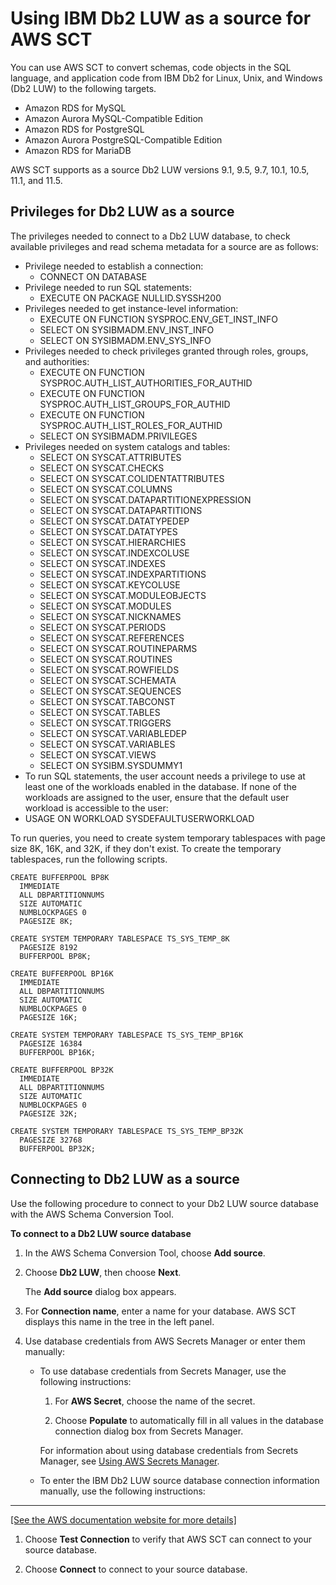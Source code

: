 # Using IBM Db2 LUW as a source for AWS SCT<a name="CHAP_Source.DB2LUW"></a>

You can use AWS SCT to convert schemas, code objects in the SQL language, and application code from IBM Db2 for Linux, Unix, and Windows \(Db2 LUW\) to the following targets\.
+ Amazon RDS for MySQL
+ Amazon Aurora MySQL\-Compatible Edition
+ Amazon RDS for PostgreSQL
+ Amazon Aurora PostgreSQL\-Compatible Edition
+ Amazon RDS for MariaDB

AWS SCT supports as a source Db2 LUW versions 9\.1, 9\.5, 9\.7, 10\.1, 10\.5, 11\.1, and 11\.5\.

## Privileges for Db2 LUW as a source<a name="CHAP_Source.DB2LUW.Permissions"></a>

The privileges needed to connect to a Db2 LUW database, to check available privileges and read schema metadata for a source are as follows: 
+ Privilege needed to establish a connection:
  + CONNECT ON DATABASE
+ Privilege needed to run SQL statements:
  + EXECUTE ON PACKAGE NULLID\.SYSSH200
+ Privileges needed to get instance\-level information:
  + EXECUTE ON FUNCTION SYSPROC\.ENV\_GET\_INST\_INFO
  + SELECT ON SYSIBMADM\.ENV\_INST\_INFO
  + SELECT ON SYSIBMADM\.ENV\_SYS\_INFO
+ Privileges needed to check privileges granted through roles, groups, and authorities:
  + EXECUTE ON FUNCTION SYSPROC\.AUTH\_LIST\_AUTHORITIES\_FOR\_AUTHID
  + EXECUTE ON FUNCTION SYSPROC\.AUTH\_LIST\_GROUPS\_FOR\_AUTHID
  + EXECUTE ON FUNCTION SYSPROC\.AUTH\_LIST\_ROLES\_FOR\_AUTHID
  + SELECT ON SYSIBMADM\.PRIVILEGES
+ Privileges needed on system catalogs and tables:
  + SELECT ON SYSCAT\.ATTRIBUTES
  + SELECT ON SYSCAT\.CHECKS
  + SELECT ON SYSCAT\.COLIDENTATTRIBUTES
  + SELECT ON SYSCAT\.COLUMNS
  + SELECT ON SYSCAT\.DATAPARTITIONEXPRESSION
  + SELECT ON SYSCAT\.DATAPARTITIONS
  + SELECT ON SYSCAT\.DATATYPEDEP
  + SELECT ON SYSCAT\.DATATYPES
  + SELECT ON SYSCAT\.HIERARCHIES
  + SELECT ON SYSCAT\.INDEXCOLUSE
  + SELECT ON SYSCAT\.INDEXES
  + SELECT ON SYSCAT\.INDEXPARTITIONS
  + SELECT ON SYSCAT\.KEYCOLUSE
  + SELECT ON SYSCAT\.MODULEOBJECTS
  + SELECT ON SYSCAT\.MODULES
  + SELECT ON SYSCAT\.NICKNAMES
  + SELECT ON SYSCAT\.PERIODS
  + SELECT ON SYSCAT\.REFERENCES
  + SELECT ON SYSCAT\.ROUTINEPARMS
  + SELECT ON SYSCAT\.ROUTINES
  + SELECT ON SYSCAT\.ROWFIELDS
  + SELECT ON SYSCAT\.SCHEMATA
  + SELECT ON SYSCAT\.SEQUENCES
  + SELECT ON SYSCAT\.TABCONST
  + SELECT ON SYSCAT\.TABLES
  + SELECT ON SYSCAT\.TRIGGERS
  + SELECT ON SYSCAT\.VARIABLEDEP
  + SELECT ON SYSCAT\.VARIABLES
  + SELECT ON SYSCAT\.VIEWS
  + SELECT ON SYSIBM\.SYSDUMMY1
+  To run SQL statements, the user account needs a privilege to use at least one of the workloads enabled in the database\. If none of the workloads are assigned to the user, ensure that the default user workload is accessible to the user:
  + USAGE ON WORKLOAD SYSDEFAULTUSERWORKLOAD

To run queries, you need to create system temporary tablespaces with page size 8K, 16K, and 32K, if they don't exist\. To create the temporary tablespaces, run the following scripts\.

```
CREATE BUFFERPOOL BP8K
  IMMEDIATE
  ALL DBPARTITIONNUMS
  SIZE AUTOMATIC
  NUMBLOCKPAGES 0
  PAGESIZE 8K;
  
CREATE SYSTEM TEMPORARY TABLESPACE TS_SYS_TEMP_8K 
  PAGESIZE 8192 
  BUFFERPOOL BP8K;
  
CREATE BUFFERPOOL BP16K
  IMMEDIATE
  ALL DBPARTITIONNUMS
  SIZE AUTOMATIC
  NUMBLOCKPAGES 0
  PAGESIZE 16K;
  
CREATE SYSTEM TEMPORARY TABLESPACE TS_SYS_TEMP_BP16K 
  PAGESIZE 16384 
  BUFFERPOOL BP16K;  
  
CREATE BUFFERPOOL BP32K
  IMMEDIATE
  ALL DBPARTITIONNUMS
  SIZE AUTOMATIC
  NUMBLOCKPAGES 0
  PAGESIZE 32K;
  
CREATE SYSTEM TEMPORARY TABLESPACE TS_SYS_TEMP_BP32K 
  PAGESIZE 32768 
  BUFFERPOOL BP32K;
```

## Connecting to Db2 LUW as a source<a name="CHAP_Source.DB2LUW.Connecting"></a>

Use the following procedure to connect to your Db2 LUW source database with the AWS Schema Conversion Tool\. 

**To connect to a Db2 LUW source database**

1. In the AWS Schema Conversion Tool, choose **Add source**\. 

1. Choose **Db2 LUW**, then choose **Next**\. 

   The **Add source** dialog box appears\.

1. For **Connection name**, enter a name for your database\. AWS SCT displays this name in the tree in the left panel\. 

1. Use database credentials from AWS Secrets Manager or enter them manually:
   + To use database credentials from Secrets Manager, use the following instructions:

     1. For **AWS Secret**, choose the name of the secret\.

     1. Choose **Populate** to automatically fill in all values in the database connection dialog box from Secrets Manager\.

     For information about using database credentials from Secrets Manager, see [Using AWS Secrets Manager](CHAP_UserInterface.md#CHAP_UserInterface.SecretsManager)\.
   + To enter the IBM Db2 LUW source database connection information manually, use the following instructions:  
****    
[\[See the AWS documentation website for more details\]](http://docs.aws.amazon.com/SchemaConversionTool/latest/userguide/CHAP_Source.DB2LUW.html)

1. Choose **Test Connection** to verify that AWS SCT can connect to your source database\. 

1. Choose **Connect** to connect to your source database\.